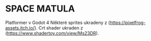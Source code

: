 # SPACE MATULA
Platformer v Godot 4
Některé sprites ukradeny z (https://pixelfrog-assets.itch.io/).
Crt shader ukraden z (https://www.shadertoy.com/view/Ms23DR).
